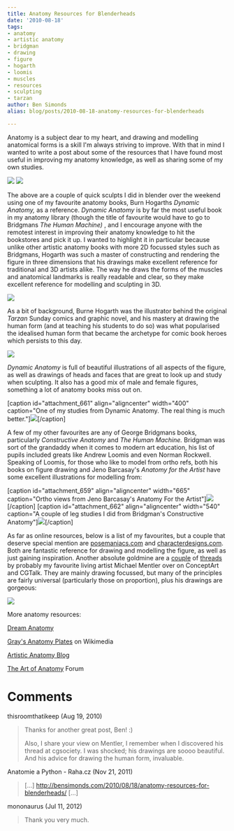 ```yaml
---
title: Anatomy Resources for Blenderheads
date: '2010-08-18'
tags:
- anatomy
- artistic anatomy
- bridgman
- drawing
- figure
- hogarth
- loomis
- muscles
- resources
- sculpting
- tarzan
author: Ben Simonds
alias: blog/posts/2010-08-18-anatomy-resources-for-blenderheads

---
```


Anatomy is a subject dear to my heart, and drawing and modelling anatomical forms is a skill I'm always striving to improve. With that in mind I wanted to write a post about some of the resources that I have found most useful in improving my anatomy knowledge, as well as sharing some of my own studies.

[![](/images/old/femaletorsosculpt1.jpg)](/images/old/femaletorsosculpt1.jpg) [![](/images/old/maletorsosculpt1.jpg)](/images/old/maletorsosculpt1.jpg)

The above are a couple of quick sculpts I did in blender over the weekend using one of my favourite anatomy books, Burn Hogarths _Dynamic Anatomy,_ as a reference. _Dynamic Anatomy_ is by far the most useful book in my anatomy library (though the title of favourite would have to go to Bridgmans _The Human Machine)_ , and I encourage anyone with the remotest interest in improving their anatomy knowledge to hit the bookstores and pick it up. I wanted to highlight it in particular because unlike other artistic anatomy books with more 2D focussed styles such as Bridgmans, Hogarth was such a master of constructing and rendering the figure in three dimensions that his drawings make excellent reference for traditional and 3D artists alike. The way he draws the forms of the muscles and anatomical landmarks is really readable and clear, so they make excellent reference for modelling and sculpting in 3D.

[![](/images/old/901a.jpg)](/images/old/901a.jpg)

As a bit of background, Burne Hogarth was the illustrator behind the original _Tarzan_ Sunday comics and graphic novel, and his mastery at drawing the human form (and at teaching his students to do so) was what popularised the idealised human form that became the archetype for comic book heroes which persists to this day.

[![](/images/old/hogarth_tarzan.jpg?w=768)](/images/old/hogarth_tarzan.jpg)

_Dynamic Anatomy_ is full of beautiful illustrations of all aspects of the figure, as well as drawings of heads and faces that are great to look up and study when sculpting. It also has a good mix of male and female figures, something a lot of anatomy books miss out on.

[caption id="attachment_661" align="aligncenter" width="400" caption="One of my studies from Dynamic Anatomy. The real thing is much better."][![](/images/old/2010_079.jpg)](/images/old/2010_079.jpg)[/caption] 

A few of my other favourites are any of George Bridgmans books, particularly _Constructive Anatomy_ and _The Human Machine._ Bridgman was sort of the grandaddy when it comes to modern art education, his list of pupils included greats like Andrew Loomis and even Norman Rockwell. Speaking of Loomis, for those who like to model from ortho refs, both his books on figure drawing and Jeno Barcasay's _Anatomy for the Artist_ have some excellent illustrations for modelling from:

[caption id="attachment_659" align="aligncenter" width="665" caption="Ortho views from Jeno Barcasay's Anatomy For the Artist"][![](/images/old/all-views-large.jpg)](/images/old/all-views-large.jpg)[/caption] [caption id="attachment_662" align="aligncenter" width="540" caption="A couple of leg studies I did from Bridgman's Constructive Anatomy"][![](/images/old/2010_069.jpg)](/images/old/2010_069.jpg)[/caption] 

As far as online resources, below is a list of my favourites, but a couple that deserve special mention are [posemaniacs.com](http://www.posemaniacs.com/) and [characterdesigns.com](http://www.characterdesigns.com). Both are fantastic reference for drawing and modelling the figure, as well as just gaining inspiration. Another absolute goldmine are a [couple](http://www.conceptart.org/forums/showthread.php?t=26748&page=30) of [threads](http://forums.cgsociety.org/showthread.php?f=199&t=313809&page=1&pp=30) by probably my favourite living artist Michael Mentler over on ConceptArt and CGTalk. They are mainly drawing focussed, but many of the principles are fairly universal (particularly those on proportion), plus his drawings are gorgeous:

[![](/images/old/050905a.jpg)](/images/old/050905a.jpg)

More anatomy resources:

[Dream Anatomy](http://www.nlm.nih.gov/exhibition/dreamanatomy/da_gallery.html)

[Gray's Anatomy Plates](http://commons.wikimedia.org/wiki/Category:Gray's_Anatomy_plates) on Wikimedia

[Artistic Anatomy Blog](http://www.artisticanatomyblog.com/)

[The Art of Anatomy](http://www.theartofanatomy.com/phpBB3/viewforum.php?f=3) Forum





# Comments


thisroomthatikeep (Aug 19, 2010)
> Thanks for another great post, Ben! :)
> 
> Also, I share your view on Mentler, I remember when I discovered his thread at cgsociety. I was shocked; his drawings are soooo beautiful. And his advice for drawing the human form, invaluable.

Anatomie a Python - Raha.cz (Nov 21, 2011)
> [...] http://bensimonds.com/2010/08/18/anatomy-resources-for-blenderheads/ [...]

mononaurus (Jul 11, 2012)
> Thank you very much.
